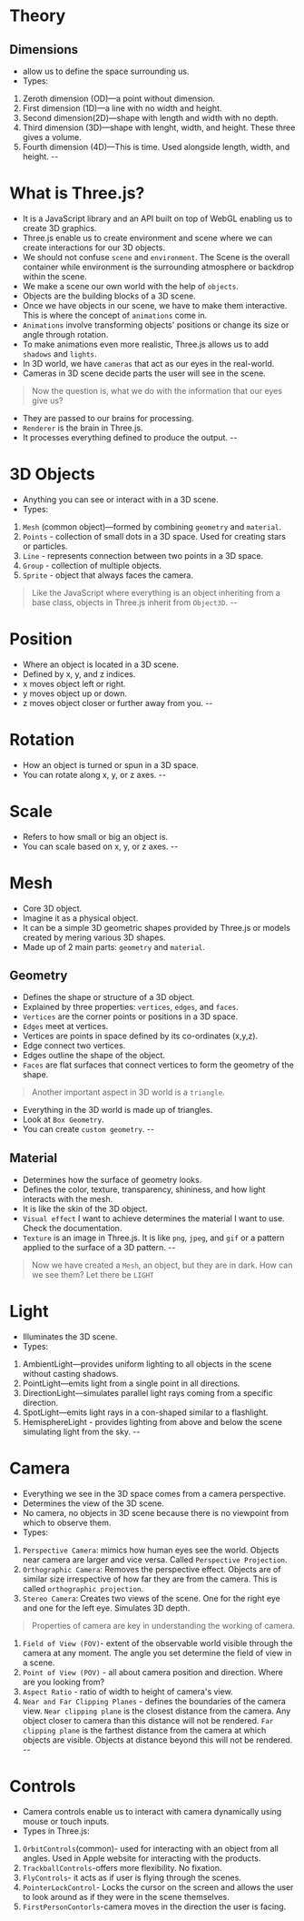 # Theory
## Dimensions
- allow us to define the space surrounding us.
- Types:
1. Zeroth dimension (OD)—a point without dimension.
2. First dimension (1D)—a line with no width and height.
3. Second dimension(2D)—shape with length and width with no depth.
4. Third dimension (3D)—shape with lenght, width, and height. These three gives a volume.
5. Fourth dimension (4D)—This is time. Used alongside length, width, and height.
--
# What is Three.js?
- It is a JavaScript library and an API built on top of WebGL enabling us to create 3D graphics.
- Three.js enable us to create environment and scene where we can create interactions for our 3D objects.
- We should not confuse `scene` and `environment`. The Scene is the overall container while environment is the surrounding 
atmosphere or backdrop within the scene. 
- We make a scene our own world with the help of `objects`.
- Objects are the building blocks of a 3D scene.
- Once we have objects in our scene, we have to make them interactive. This is where the concept of `animations` come in.
- `Animations` involve transforming objects' positions or change its size or angle through rotation.
- To make animations even more realistic, Three.js allows us to add `shadows` and `lights`.
- In 3D world, we have `cameras` that act as our eyes in the real-world.
- Cameras in 3D scene decide parts the user will see in the scene.
> Now the question is, what we do with the information that our eyes give us?
- They are passed to our brains for processing.
- `Renderer` is the brain in Three.js.
- It processes everything defined to produce the output.
--
# 3D Objects
- Anything you can see or interact with in a 3D scene.
- Types:
1. `Mesh` (common object)—formed by combining `geometry` and `material`.
2. `Points` - collection of small dots in a 3D space. Used for creating stars or particles.
3. `Line` - represents connection between two points in a 3D space.
4. `Group` - collection of multiple objects.
5. `Sprite` - object that always faces the camera.

> Like the JavaScript where everything is an object inheriting from a base class, objects in Three.js inherit from `Object3D`.
--
# Position
- Where an object is located in a 3D scene.
- Defined by x, y, and z indices.
- x moves object left or right.
- y moves object up or down.
- z moves object closer or further away from you.
--
# Rotation
- How an object is turned or spun in a 3D space.
- You can rotate along x, y, or z axes.
--
# Scale
- Refers to how small or big an object is.
- You can scale based on x, y, or z axes.
-- 
# Mesh
- Core 3D object.
- Imagine it as a physical object.
- It can be a simple 3D geometric shapes provided by Three.js or models created by mering various 3D shapes.
- Made up of 2 main parts: `geometry` and `material`.
## Geometry
- Defines the shape or structure of a 3D object.
- Explained by three properties: `vertices`, `edges`, and `faces`.
- `Vertices` are the corner points or positions in a 3D space.
- `Edges` meet at vertices.
- Vertices are points in space defined by its co-ordinates (x,y,z).
- Edge connect two vertices.
- Edges outline the shape of the object.
- `Faces` are flat surfaces that connect vertices to form the geometry of the shape.
> Another important aspect in 3D world is a `triangle`.
- Everything in the 3D world is made up of triangles.
- Look at `Box Geometry`.
- You can create `custom geometry`.
-- 
## Material
- Determines how the surface of geometry looks.
- Defines the color, texture, transparency, shininess, and how light interacts with the mesh.
- It is like the skin of the 3D object.
- `Visual effect` I want to achieve determines the material I want to use. Check the documentation.
- `Texture` is an image in Three.js. It is like `png`, `jpeg`, and `gif` or a pattern applied to the surface of a 3D pattern.
--
> Now we have created a `Mesh`, an object, but they are in dark. How can we see them?
> Let there be `LIGHT`
# Light
- Illuminates the 3D scene. 
- Types:
1. AmbientLight—provides uniform lighting to all objects in the scene without casting shadows.
2. PointLight—emits light from a single point  in all directions. 
3. DirectionLight—simulates parallel light rays coming from a specific direction.
4. SpotLight—emits light rays in a con-shaped similar to a flashlight.
5. HemisphereLight - provides lighting from above and below the scene simulating light from the sky.
--
# Camera
- Everything we see in the 3D space comes from a camera perspective.
- Determines the view of the 3D scene.
- No camera, no objects in 3D scene because there is no viewpoint from which to observe them.
- Types:
1. `Perspective Camera`: mimics how human eyes see the world. Objects near camera are larger and vice versa. Called `Perspective Projection`.
2. `Orthographic Camera`: Removes the perspective effect. Objects are of similar size irrespective of how far they are from the camera. This is called `orthographic projection`.
3. `Stereo Camera`: Creates two views of the scene. One for the right eye and one for the left eye. Simulates 3D depth.
> Properties of camera are key in understanding the working of camera.
1. `Field of View (FOV)`- extent of the observable world visible through the camera at any moment. The angle you set determine the field of view in a scene.
2. `Point of View (POV)` - all about camera position and direction. Where are you looking from?
3. `Aspect Ratio` - ratio of width to height of camera's view.
4. `Near and Far Clipping Planes` - defines the boundaries of the camera view. `Near clipping plane` is the closest distance from the camera. Any object closer to camera than this distance will not be rendered.
`Far clipping plane` is the farthest distance from the camera at which objects are visible. Objects at distance beyond this will not be rendered.
--
# Controls
- Camera controls enable us to interact with camera dynamically using mouse or touch inputs.
- Types in Three.js:
1. `OrbitControls`(common)- used for interacting with an object from all angles. Used in Apple website for interacting with the products.
2. `TrackballControls`-offers more flexibility. No fixation.
3. `FlyControls`- it acts as if user is flying through the scenes.
4. `PointerLockControl`- Locks the cursor on the screen and allows the user to look around as if they were in the scene themselves.
5. `FirstPersonContorls`-camera moves in the direction the user is facing.
